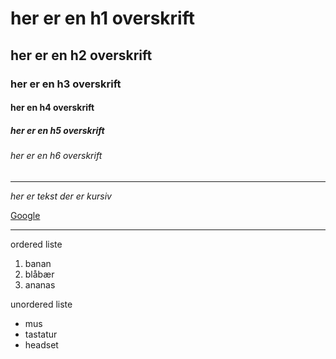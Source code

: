 # her er en h1 overskrift
## her er en h2 overskrift
### her er en h3 overskrift
#### her en h4 overskrift
##### her er en h5 overskrift
###### her er en h6 overskrift
****

*her er tekst der er kursiv*



[Google](https://google.com)

____
ordered liste
1.  banan
2. blåbær
3. ananas

unordered liste
- mus
- tastatur
- headset

